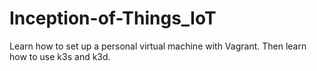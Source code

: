  # Inception-of-Things_IoT
Learn how to set up a personal virtual machine with Vagrant.
Then learn how to use k3s and k3d.
